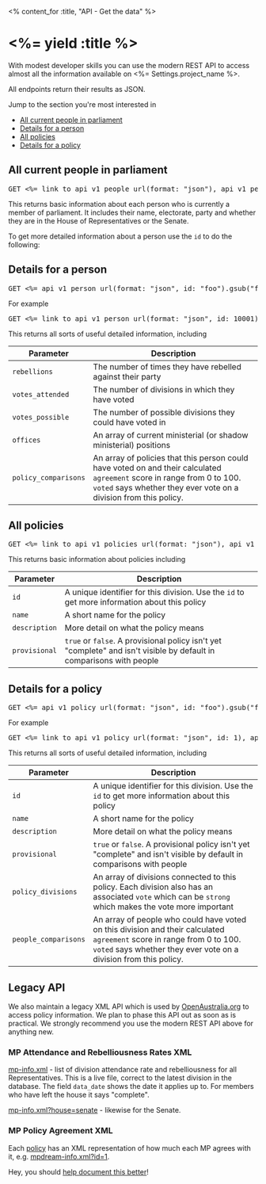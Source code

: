 <% content_for :title, "API - Get the data" %>

# <%= yield :title %>

With modest developer skills you can use the modern REST API to access almost all the information available
on <%= Settings.project_name %>.

All endpoints return their results as JSON.

Jump to the section you're most interested in

* [All current people in parliament](#people)
* [Details for a person](#person)
* [All policies](#policies)
* [Details for a policy](#policy)

<h2 id="people">All current people in parliament</h2>

<pre>GET <%= link_to api_v1_people_url(format: "json"), api_v1_people_url(format: "json") %></pre>

This returns basic information about each person who is currently a member of parliament. It
includes their name, electorate, party and whether they are in the House of Representatives or the
Senate.

To get more detailed information about a person use the `id` to do the following:

<h2 id="person">Details for a person</h2>

<pre>GET <%= api_v1_person_url(format: "json", id: "foo").gsub("foo", "[id]") %></pre>

For example

<pre>GET <%= link_to api_v1_person_url(format: "json", id: 10001), api_v1_person_url(format: "json", id: 10001) %></pre>

This returns all sorts of useful detailed information, including

<table class="table">
  <thead>
    <tr>
      <th>Parameter</th>
      <th>Description</th>
    </tr>
  </thead>
  <tbody>
    <tr>
      <td><code>rebellions</code></td>
      <td>The number of times they have rebelled against their party</td>
    </tr>
    <tr>
      <td><code>votes_attended</code></td>
      <td>The number of divisions in which they have voted</td>
    </tr>
    <tr>
      <td><code>votes_possible</code></td>
      <td>The number of possible divisions they could have voted in</td>
    </tr>
    <tr>
      <td><code>offices</code></td>
      <td>An array of current ministerial (or shadow ministerial) positions</td>
    </tr>
    <tr>
      <td><code>policy_comparisons</code></td>
      <td>An array of policies that this person could have voted on and their calculated <code>agreement</code>
      score in range from 0 to 100. <code>voted</code> says whether they ever vote on a division from this policy.</td>
    </tr>
  </tbody>
</table>

<h2 id="policies">All policies</h2>

<pre>GET <%= link_to api_v1_policies_url(format: "json"), api_v1_policies_url(format: "json") %></pre>

This returns basic information about policies including

<table class="table">
  <thead>
    <tr>
      <th>Parameter</th>
      <th>Description</th>
    </tr>
  </thead>
  <tbody>
    <tr>
      <td><code>id</code></td>
      <td>A unique identifier for this division. Use the <code>id</code> to get more information about this policy</td>
    </tr>
    <tr>
      <td><code>name</code></td>
      <td>A short name for the policy</td>
    </tr>
    <tr>
      <td><code>description</code></td>
      <td>More detail on what the policy means</td>
    </tr>
    <tr>
      <td><code>provisional</code></td>
      <td><code>true</code> or <code>false</code>. A provisional policy isn't yet "complete" and isn't visible by default in comparisons with people</td>
    </tr>
  </tbody>
</table>

<h2 id="policy">Details for a policy</h2>

<pre>GET <%= api_v1_policy_url(format: "json", id: "foo").gsub("foo", "[id]") %></pre>

For example

<pre>GET <%= link_to api_v1_policy_url(format: "json", id: 1), api_v1_policy_url(format: "json", id: 1) %></pre>

This returns all sorts of useful detailed information, including

<table class="table">
  <thead>
    <tr>
      <th>Parameter</th>
      <th>Description</th>
    </tr>
  </thead>
  <tbody>
    <tr>
      <td><code>id</code></td>
      <td>A unique identifier for this division. Use the <code>id</code> to get more information about this policy</td>
    </tr>
    <tr>
      <td><code>name</code></td>
      <td>A short name for the policy</td>
    </tr>
    <tr>
      <td><code>description</code></td>
      <td>More detail on what the policy means</td>
    </tr>
    <tr>
      <td><code>provisional</code></td>
      <td><code>true</code> or <code>false</code>. A provisional policy isn't yet "complete" and isn't visible by default in comparisons with people</td>
    </tr>
    <tr>
      <td><code>policy_divisions</code></td>
      <td>An array of divisions connected to this policy. Each division also has an associated <code>vote</code> which can be <code>strong</code> which makes the vote more important</td>
    </tr>
    <tr>
      <td><code>people_comparisons</code></td>
      <td>An array of people who could have voted on this division and their calculated <code>agreement</code>
      score in range from 0 to 100. <code>voted</code> says whether they ever vote on a division from this policy.</td></td>
    </tr>
  </tbody>
</table>

## Legacy API

We also maintain a legacy XML API which is used by [OpenAustralia.org](http://www.openaustralia.org) to
access policy information. We plan to phase this API out as soon as is practical. We strongly recommend
you use the modern REST API above for anything new.

### MP Attendance and Rebelliousness Rates XML

[mp-info.xml](<%= mp_info_feed_path(format: :xml) %>) - list of division
attendance rate and rebelliousness for all Representatives. This is a live
file, correct to the latest division in the database. The field `data_date`
shows the date it applies up to. For members who have left the house it says
"complete".

[mp-info.xml?house=senate](<%= mp_info_feed_path(format: :xml, house: :senate) %>) -
likewise for the Senate.

### MP Policy Agreement XML

Each [policy](<%= policies_path %>) has an XML representation of how much
each MP agrees with it, e.g. [mpdream-info.xml?id=1](<%= mpdream_info_feed_path(id: 1, format: :xml) %>).

Hey, you should [help document this better](https://github.com/openaustralia/publicwhip/blob/test/app/views/help/data.md)!
